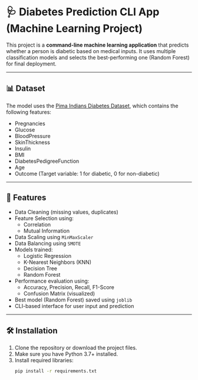 # 🩺 Diabetes Prediction CLI App (Machine Learning Project)

This project is a **command-line machine learning application** that predicts whether a person is diabetic based on medical inputs. It uses multiple classification models and selects the best-performing one (Random Forest) for final deployment.

---

## 📊 Dataset

The model uses the [Pima Indians Diabetes Dataset](https://www.kaggle.com/datasets/uciml/pima-indians-diabetes-database), which contains the following features:

- Pregnancies
- Glucose
- BloodPressure
- SkinThickness
- Insulin
- BMI
- DiabetesPedigreeFunction
- Age
- Outcome (Target variable: 1 for diabetic, 0 for non-diabetic)

---

## 🚀 Features

- Data Cleaning (missing values, duplicates)
- Feature Selection using:
  - Correlation
  - Mutual Information
- Data Scaling using `MinMaxScaler`
- Data Balancing using `SMOTE`
- Models trained:
  - Logistic Regression
  - K-Nearest Neighbors (KNN)
  - Decision Tree
  - Random Forest
- Performance evaluation using:
  - Accuracy, Precision, Recall, F1-Score
  - Confusion Matrix (visualized)
- Best model (Random Forest) saved using `joblib`
- CLI-based interface for user input and prediction

---

## 🛠️ Installation

1. Clone the repository or download the project files.
2. Make sure you have Python 3.7+ installed.
3. Install required libraries:
   ```bash
   pip install -r requirements.txt
